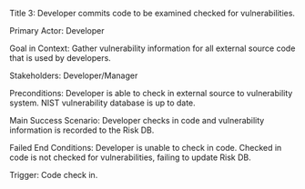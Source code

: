 Title 3: Developer commits code to be examined checked for vulnerabilities.

Primary Actor: Developer

Goal in Context: Gather vulnerability information for all external source code that is used by developers.

Stakeholders: Developer/Manager

Preconditions: Developer is able to check in external source to vulnerability system. NIST vulnerability database is up to date.

Main Success Scenario: Developer checks in code and vulnerability information is recorded to the Risk DB.

Failed End Conditions: Developer is unable to check in code. Checked in code is not checked for vulnerabilities, failing to update Risk DB.

Trigger: Code check in.
